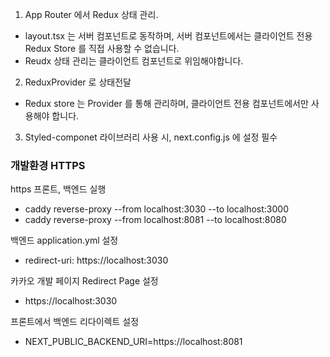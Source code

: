 1. App Router 에서 Redux 상태 관리.
- layout.tsx 는 서버 컴포넌트로 동작하며, 서버 컴포넌트에서는 클라이언트 전용 Redux Store 를 직접 사용할 수 없습니다.
- Reudx 상태 관리는 클라이언트 컴포넌트로 위임해야합니다.

2. ReduxProvider 로 상태전달
- Redux store 는 Provider 를 통해 관리하며, 클라이언트 전용 컴포넌트에서만 사용해야 합니다. 

3. Styled-componet 라이브러리 사용 시, next.config.js 에 설정 필수


### 개발환경 HTTPS 

https 프론트, 백엔드 실행 
- caddy reverse-proxy --from localhost:3030 --to localhost:3000
- caddy reverse-proxy --from localhost:8081 --to localhost:8080

백엔드 application.yml 설정 
- redirect-uri: https://localhost:3030

카카오 개발 페이지 Redirect Page 설정
- https://localhost:3030

프론트에서 백엔드 리다이렉트 설정 
- NEXT_PUBLIC_BACKEND_URI=https://localhost:8081